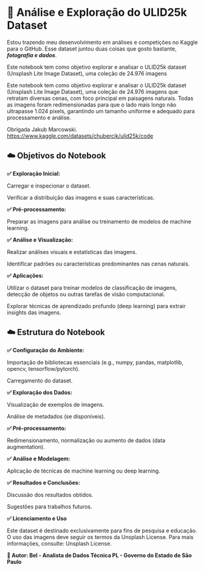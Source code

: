 # 🚀 Análise e Exploração do ULID25k Dataset

Estou trazendo meu desenvolvimento em análises e competições no Kaggle para o GitHub. Esse dataset juntou duas coisas que gosto bastante, ***fotografia e dados***. 

Este notebook tem como objetivo explorar e analisar o ULID25k dataset (Unsplash Lite Image Dataset), uma coleção de 24.976 imagens

Este notebook tem como objetivo explorar e analisar o ULID25k dataset (Unsplash Lite Image Dataset), uma coleção de 24.976 imagens que retratam diversas cenas, com foco principal em paisagens naturais. Todas as imagens foram redimensionadas para que o lado mais longo não ultrapasse 1.024 pixels, garantindo um tamanho uniforme e adequado para processamento e análise.

Obrigada Jakub Marcowski. https://www.kaggle.com/datasets/chubercik/ulid25k/code

## ☁️ Objetivos do Notebook

**✅ Exploração Inicial:**

Carregar e inspecionar o dataset.

Verificar a distribuição das imagens e suas características.

**✅ Pré-processamento:**

Preparar as imagens para análise ou treinamento de modelos de machine learning.

**✅ Análise e Visualização:**

Realizar análises visuais e estatísticas das imagens.

Identificar padrões ou características predominantes nas cenas naturais.

**✅ Aplicações:**

Utilizar o dataset para treinar modelos de classificação de imagens, detecção de objetos ou outras tarefas de visão computacional.

Explorar técnicas de aprendizado profundo (deep learning) para extrair insights das imagens.

## ☁️ Estrutura do Notebook

**✅ Configuração do Ambiente:**

Importação de bibliotecas essenciais (e.g., numpy, pandas, matplotlib, opencv, tensorflow/pytorch).

Carregamento do dataset.

**✅ Exploração dos Dados:**

Visualização de exemplos de imagens.

Análise de metadados (se disponíveis).

**✅ Pré-processamento:**

Redimensionamento, normalização ou aumento de dados (data augmentation).

**✅ Análise e Modelagem:**

Aplicação de técnicas de machine learning ou deep learning.

**✅ Resultados e Conclusões:**

Discussão dos resultados obtidos.

Sugestões para trabalhos futuros.

**✅ Licenciamento e Uso**

Este dataset é destinado exclusivamente para fins de pesquisa e educação. O uso das imagens deve seguir os termos da Unsplash License. Para mais informações, consulte: Unsplash License.

**📌 Autor: Bel - Analista de Dados Técnica PL - Governo do Estado de São Paulo**







